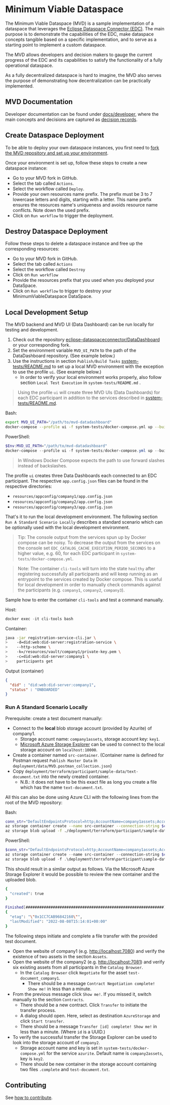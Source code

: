 # Minimum Viable Dataspace

The Minimum Viable Dataspace (MVD) is a sample implementation of a dataspace that leverages the [Eclipse Dataspace Connector (EDC)](https://github.com/eclipse-dataspaceconnector/dataspaceconnector). The main purpose is to demonstrate the capabilities of the EDC, make dataspace concepts tangible based on a specific implementation, and to serve as a starting point to implement a custom dataspace.

The MVD allows developers and decision makers to gauge the current progress of the EDC and its capabilities to satisfy the functionality of a fully operational dataspace.

As a fully decentralized dataspace is hard to imagine, the MVD also serves the purpose of demonstrating how decentralization can be practically implemented.

## MVD Documentation

Developer documentation can be found under [docs/developer](docs/developer/), where the main concepts and decisions are captured as [decision records](docs/developer/decision-records/).

## Create Dataspace Deployment

To be able to deploy your own dataspace instances, you first need to [fork the MVD repository and set up your environment](docs/developer/continuous-deployment/continuous_deployment.md).

Once your environment is set up, follow these steps to create a new dataspace instance:

- Go to your MVD fork in GitHub.
- Select the tab called `Actions`.
- Select the workflow called `Deploy`.
- Provide your own resources name prefix. The prefix must be 3 to 7 lowercase letters and digits, starting with a letter.
  This name prefix ensures the resources name's uniqueness and avoids resource name conflicts.
  Note down the used prefix.
- Click on `Run workflow` to trigger the deployment.

## Destroy Dataspace Deployment

Follow these steps to delete a dataspace instance and free up the corresponding resources:

- Go to your MVD fork in GitHub.
- Select the tab called `Actions`
- Select the workflow called `Destroy`
- Click on `Run workflow`
- Provide the resources prefix that you used when you deployed your DataSpace.
- Click on `Run workflow` to trigger to destroy your MinimumViableDataspace DataSpace.

## Local Development Setup

The MVD backend and MVD UI (Data Dashboard) can be run locally for testing and development.

1. Check out the
   repository [eclipse-dataspaceconnector/DataDashboard](https://github.com/eclipse-dataspaceconnector/DataDashboard) or
   your corresponding fork.
2. Set the environment variable `MVD_UI_PATH` to the path of the DataDashboard repository. (See example below.)
3. Use the instructions in section `Publish/Build Tasks` [system-tests/README.md](system-tests/README.md) to set up a
   local MVD environment with the exception to use the profile `ui`. (See example below.)
   - In order to verify your local environment works properly, also follow section `Local Test Execution`
     in `system-tests/README.md` .

> Using the profile `ui` will create three MVD UIs (Data Dashboards) for each EDC participant in addition to the
> services described in [system-tests/README.md](system-tests/README.md).

Bash:

```bash
export MVD_UI_PATH="/path/to/mvd-datadashboard"
docker-compose --profile ui -f system-tests/docker-compose.yml up --build
```

PowerShell:

```powershell
$Env:MVD_UI_PATH="/path/to/mvd-datadashboard"
docker-compose --profile ui -f system-tests/docker-compose.yml up --build
```

> In Windows Docker Compose expects the path to use forward slashes instead of backslashes.

The profile `ui` creates three Data Dashboards each connected to an EDC participant. The respective `app.config.json`
files can be found in the respective directories:

- `resources/appconfig/company1/app.config.json`
- `resources/appconfig/company2/app.config.json`
- `resources/appconfig/company3/app.config.json`

That's it to run the local development environment. The following section `Run A Standard Scenario Locally` describes a
standard scenario which can be optionally used with the local development environment.

> Tip: The console output from the services spun up by Docker compose can be noisy. To decrease the output from the
> services on the console set `EDC_CATALOG_CACHE_EXECUTION_PERIOD_SECONDS` to a higher value, e.g. 60, for each EDC
> participant in `system-tests/docker-compose.yml`.

> Note: The container `cli-tools` will turn into the state `healthy` after registering successfully all participants and
> will keep running as an entrypoint to the services created by Docker compose. This is useful for local development in order
> to manually check commands against the participants (e.g. `company1`, `company2`, `company3`).

Sample how to enter the container `cli-tools` and test a command manually.

Host:

```powershell
docker exec -it cli-tools bash
```

Container:

```bash
java -jar registration-service-cli.jar \
>    -d=did:web:did-server:registration-service \
>    --http-scheme \
>    -k=/resources/vault/company1/private-key.pem \
>    -c=did:web:did-server:company1 \
>    participants get
```

Output (container)

```json
{
  "did" : "did:web:did-server:company1",
  "status" : "ONBOARDED"
}
```

### Run A Standard Scenario Locally

Prerequisite: create a test document manually:

- Connect to the **local** blob storage account (provided by Azurite) of company1.
  - Storage account name: `company1assets`, storage account key: `key1`.
  - [Microsoft Azure Storage Explorer](https://azure.microsoft.com/features/storage-explorer/) can be used to connect to the local
    storage account on `localhost:10000`.
- Create a container named `src-container`. (Container name is defined for Postman request `Publish Master Data`
  in `deployment/data/MVD.postman_collection.json`)
- Copy `deployment/terraform/participant/sample-data/text-document.txt` into the newly created container.
  - N.B.: it does not have to be this exact file as long you create a file which has the name `text-document.txt`.

All this can also be done using Azure CLI with the following lines from the root of the MVD repository:

Bash:

```bash
conn_str="DefaultEndpointsProtocol=http;AccountName=company1assets;AccountKey=key1;BlobEndpoint=http://127.0.0.1:10000/company1assets;"
az storage container create --name src-container --connection-string $conn_str
az storage blob upload -f ./deployment/terraform/participant/sample-data/text-document.txt --container-name src-container --name text-document.txt --connection-string $conn_str
```

PowerShell:

```powershell
$conn_str="DefaultEndpointsProtocol=http;AccountName=company1assets;AccountKey=key1;BlobEndpoint=http://127.0.0.1:10000/company1assets;"
az storage container create --name src-container --connection-string $conn_str
az storage blob upload -f .\deployment\terraform\participant\sample-data\text-document.txt --container-name src-container --name text-document.txt --connection-string $conn_str
```

This should result in a similar output as follows. Via the Microsoft Azure Storage Explorer it would be possible to
review the new container and the uploaded blob.

```bash
{
  "created": true
}

Finished[#############################################################]  100.0000%
{
  "etag": "\"0x1CC7CAB96842160\"",
  "lastModified": "2022-08-08T15:14:01+00:00"
}
```

The following steps initiate and complete a file transfer with the provided test document.

- Open the website of company1 (e.g. <http://localhost:7080>) and verify the existence of two assets in the
  section `Assets`.
- Open the website of the company2 (e.g. <http://localhost:7081>) and verify six existing assets from all participants in
  the `Catalog Browser`.
  - In the `Catalog Browser` click `Negotiate` for the asset `test-document_company1`.
    - There should be a message `Contract Negotiation complete! Show me!` in less than a minute.
- From the previous message click `Show me!`. If you missed it, switch manually to the section `Contracts`.
  - There should be a new contract. Click `Transfer` to initiate the transfer process.
  - A dialog should open. Here, select as destination `AzureStorage` and click `Start transfer`.
  - There should be a message `Transfer [id] complete! Show me!` in less than a minute. (Where `id` is a UUID.)
- To verify the successful transfer the Storage Explorer can be used to look into the storage account of `company2`.
  - Storage account name and key is set in `system-tests/docker-compose.yml` for the service `azurite`. Default name
    is `company2assets`, key is `key2`.
  - There should be new container in the storage account containing two files `.complete` and `test-document.txt`.

## Contributing

See [how to contribute](CONTRIBUTING.md).